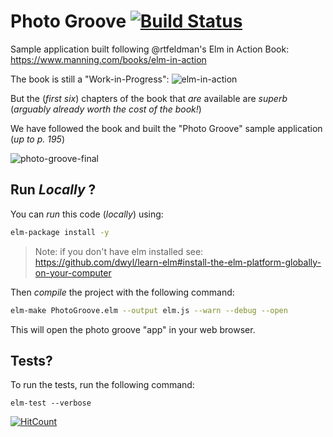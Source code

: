 # Photo Groove [![Build Status](https://travis-ci.org/nelsonic/photo-groove.svg?branch=master)](https://travis-ci.org/nelsonic/photo-groove)

Sample application built following @rtfeldman's Elm in Action Book:
https://www.manning.com/books/elm-in-action

The book is still a "Work-in-Progress":
![elm-in-action](https://user-images.githubusercontent.com/194400/34470309-c112972c-ef26-11e7-87bd-1c17919f80ba.png)

But the (_first six_) chapters of the book
that _are_ available are _superb_
(_arguably already worth the cost of the book!_)

We have followed the book and built the "Photo Groove" sample application (_up to p. 195_)

![photo-groove-final](https://user-images.githubusercontent.com/194400/34470290-55ba7030-ef26-11e7-9cfa-9c900039444b.png)

## Run _Locally_ ?

You can _run_ this code (_locally_) using:

```sh
elm-package install -y
```

> Note: if you don't have elm installed see:
https://github.com/dwyl/learn-elm#install-the-elm-platform-globally-on-your-computer

Then _compile_ the project with the following command:
```sh
elm-make PhotoGroove.elm --output elm.js --warn --debug --open
```

This will open the photo groove "app" in your web browser.


## Tests?

To run the tests, run the following command:
```
elm-test --verbose
```

[![HitCount](http://hits.dwyl.io/nelsonic/photo-groove.svg)](http://hits.dwyl.io/nelsonic/photo-groove)
